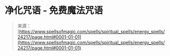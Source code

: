 <!--yml

category: 未分类

date: 2024-06-12 19:10:01

-->

# 净化咒语 - 免费魔法咒语

> 来源：[https://www.spellsofmagic.com/spells/spiritual_spells/energy_spells/24217/page.html#0001-01-01](https://www.spellsofmagic.com/spells/spiritual_spells/energy_spells/24217/page.html#0001-01-01)
